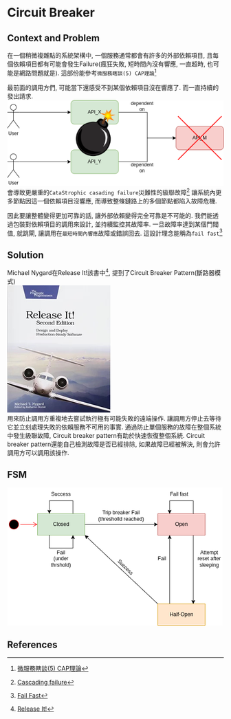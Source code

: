 # Circuit Breaker

## Context and Problem
在一個稍微複雜點的系統架構中, 一個服務通常都會有許多的外部依賴項目, 且每個依賴項目都有可能會發生Failure(瘋狂失敗, 短時間內沒有響應, 一直超時, 也可能是網路問題就是).
這部份能參考```微服務瞎談(5) CAP理論```[^1]

最前面的調用方們, 可能當下還感受不到某個依賴項目沒在響應了. 而一直持續的發出請求.
![](system_depdencies.png)  
會導致更嚴重的```CataStrophic casading failure```災難性的級聯故障[^2]
讓系統內更多節點因這一個依賴項目沒響應, 而導致整條鏈路上的多個節點都陷入故障危機.

因此要讓整體變得更加可靠的話, 讓外部依賴變得完全可靠是不可能的.
我們能透過包裝對依賴項目的調用來設計, 並持續監控其故障率.
一旦故障率達到某個門閥值, 就跳閘, 讓調用在```最短時間內響應```故障或錯誤回去.
這設計理念能稱為```fail fast```[^3]

## Solution
Michael Nygard在Release It!該書中[^4], 提到了Circuit Breaker Pattern(斷路器模式)  
![](ReleaseIt.jpg)  
用來防止調用方重複地去嘗試執行極有可能失敗的遠端操作. 讓調用方停止去等待它並立刻處理失敗的依賴服務不可用的事實.
通過防止單個服務的故障在整個系統中發生級聯故障, Circuit breaker pattern有助於快速恢復整個系統.
Circuit breaker pattern還能自己檢測故障是否已經排除, 如果故障已經被解決, 則會允許調用方可以調用該操作.

## FSM
![](curcuit_breaker_FSM.png)



## References
[^1]: [微服務瞎談(5) CAP理論](https://ithelp.ithome.com.tw/articles/10235541)  
[^2]: [Cascading failure](https://en.wikipedia.org/wiki/Cascading_failure)  
[^3]: [Fail Fast](https://en.wikipedia.org/wiki/Fail-fast)  
[^4]: [Release It!](https://pragprog.com/titles/mnee2/release-it-second-edition/)